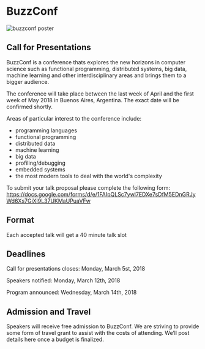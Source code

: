 # BuzzConf
![buzzconf poster](https://raw.githubusercontent.com/lambdaclass/buzzconf/master/poster.png)

## Call for Presentations

BuzzConf is a conference thats explores the new horizons in computer science such as functional programming, distributed systems, big data, machine learning and other interdisciplinary areas and brings them to a bigger audience. 

The conference will take place between the last week of April and the first week of May 2018 in Buenos Aires, Argentina. The exact date will be confirmed shortly. 

Areas of particular interest to the conference include:
- programming languages
- functional programming
- distributed data
- machine learning
- big data
- profiling/debugging
- embedded systems
- the most modern tools to deal with the world's complexity

To submit your talk proposal please complete the following form:
https://docs.google.com/forms/d/e/1FAIpQLSc7ywl7EDXe7sDfM5EDnGRJyWd6Xs7GiXl9L37UKMaUPuaVFw

## Format

Each accepted talk will get a 40 minute talk slot

## Deadlines

Call for presentations closes: Monday, March 5st, 2018

Speakers notified: Monday, March 12th, 2018

Program announced: Wednesday, March 14th, 2018

## Admission and Travel

Speakers will receive free admission to BuzzConf.
We are striving to provide some form of travel grant to assist with the costs of attending. We’ll post details here once a budget is finalized.
